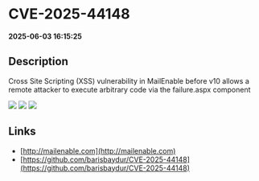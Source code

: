 # CVE-2025-44148

**2025-06-03 16:15:25**

## Description
Cross Site Scripting (XSS) vulnerability in MailEnable before v10 allows a remote attacker to execute arbitrary code via the failure.aspx component

![](https://img.shields.io/static/v1?label=Score&message=9.8&color=red)
![](https://img.shields.io/static/v1?label=Severity&message=CRITICAL&color=red)
![](https://img.shields.io/static/v1?label=CWE&message=XSS&color=green)

## Links
- [http://mailenable.com](http://mailenable.com)
- [https://github.com/barisbaydur/CVE-2025-44148](https://github.com/barisbaydur/CVE-2025-44148)

